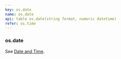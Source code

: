 ```yaml
---
key: os.date
name: os.date
api: table os.date(string format, numeric datetime)
refer: os.time
---
```


### os.date

See [Date and Time](https://www.lua.org/pil/22.1.html).
